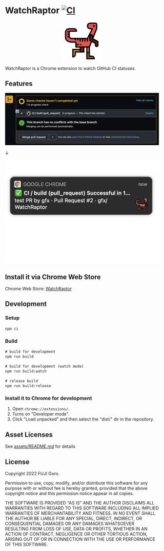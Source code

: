 # WatchRaptor [![CI](https://github.com/gfx/WatchRaptor/actions/workflows/ci.yml/badge.svg)](https://github.com/gfx/WatchRaptor/actions/workflows/ci.yml)

<div style="text-align: center"><img src="./public/assets/velociraptor128.png" width="128" height="128"></div>

WatchRaptor is a Chrome extension to watch GitHub CI statuses.

## Features

![screenshot-1](./assets/screenshot-1.png)

↓

![screenshot-2](./assets/screenshot-2.png)

## Install it via Chrome Web Store

Chrome Web Store: [WatchRaptor](https://chrome.google.com/webstore/detail/watchraptor/ijbgmfkhhjibpjgcjfnoobechckhnnie)

## Development

### Setup

```shell
npm ci
```

### Build

```shell
# build for development
npm run build

# build for development (watch mode)
npm run build:watch

# release build
npm run build:release
```

### Install it to Chrome for development

1. Open `chrome://extensions/`.
2. Turns on "Developer mode".
3. Click "Load unpacked" and then select the "dist/" dir in the repository.

## Asset Licenses

See [assets/README.md](./public/assets/README.md) for details

## License

Copyright 2022 FUJI Goro.

Permission to use, copy, modify, and/or distribute this software for any purpose with or without fee is hereby granted, provided that the above copyright notice and this permission notice appear in all copies.

THE SOFTWARE IS PROVIDED "AS IS" AND THE AUTHOR DISCLAIMS ALL WARRANTIES WITH REGARD TO THIS SOFTWARE INCLUDING ALL IMPLIED WARRANTIES OF MERCHANTABILITY AND FITNESS. IN NO EVENT SHALL THE AUTHOR BE LIABLE FOR ANY SPECIAL, DIRECT, INDIRECT, OR CONSEQUENTIAL DAMAGES OR ANY DAMAGES WHATSOEVER RESULTING FROM LOSS OF USE, DATA OR PROFITS, WHETHER IN AN ACTION OF CONTRACT, NEGLIGENCE OR OTHER TORTIOUS ACTION, ARISING OUT OF OR IN CONNECTION WITH THE USE OR PERFORMANCE OF THIS SOFTWARE.
